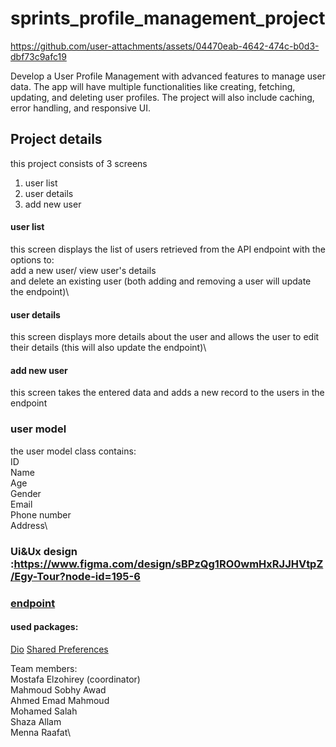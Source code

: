 # sprints_profile_management_project


https://github.com/user-attachments/assets/04470eab-4642-474c-b0d3-dbf73c9afc19


Develop a User Profile Management with advanced features to manage user data.
The app will have multiple functionalities like creating, fetching, updating, and deleting user profiles.
The project will also include caching, error handling, and responsive UI.

## Project details
this project consists of 3 screens
1. user list
2. user details
3. add new user

#### user list
this screen displays the list of users retrieved from the API endpoint with the options to:\
add a new user/
view user's details\
and delete an existing user (both adding and removing a user will update the endpoint)\

#### user details
this screen displays more details about the user and allows the user to edit their details (this will also update the endpoint)\

#### add new user
this screen takes the entered data and adds a new record to the users in the endpoint

### user model 
the user model class contains:\
ID\
Name\
Age\
Gender\
Email\
Phone number\
Address\
### Ui&Ux design :https://www.figma.com/design/sBPzQg1RO0wmHxRJJHVtpZ/Egy-Tour?node-id=195-6

### [endpoint](https://usersapi-production-4ffe.up.railway.app/docs#/)
#### used packages:
[Dio](https://pub.dev/packages/dio)
[Shared Preferences](https://pub.dev/packages/shared_preferences)

Team members:\
Mostafa Elzohirey (coordinator)\
Mahmoud Sobhy Awad\
Ahmed Emad Mahmoud\
Mohamed Salah\
Shaza Allam\
Menna Raafat\
